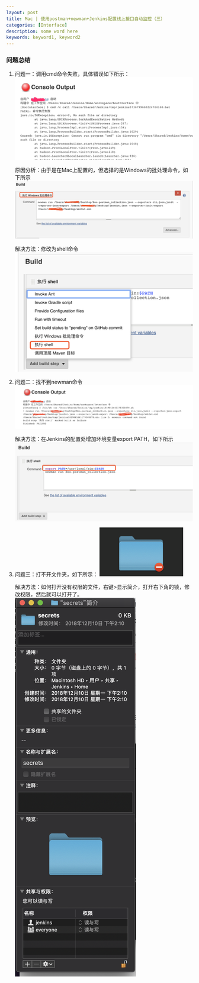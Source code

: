 ```yaml
---
layout: post
title: Mac | 使用postman+newman+Jenkins配置线上接口自动监控（三）
categories: [Interface]
description: some word here
keywords: keyword1, keyword2
---
```


### 问题总结

1. 问题一：调用cmd命令失败，具体错误如下所示：
    ![](/images/2019-1-2-1.png)

   原因分析：由于是在Mac上配置的，但选择的是Windows的批处理命令，如下所示
    ![](/images/2019-1-2-2.png)
    
   解决方法：修改为shell命令
    ![](/images/2019-1-2-22.png)

2. 问题二：找不到newman命令
    ![](/images/2019-1-2-3.png)

   解决方法：在Jenkins的配置处增加环境变量export PATH，如下所示
    ![](/images/2019-1-2-33.png)

3. 问题三：打不开文件夹，如下所示：
    ![](/images/2019-1-2-4.png)

   解决方法：如何打开没有权限的文件，右键>显示简介，打开右下角的锁，修改权限，然后就可以打开了。
    ![](/images/2019-1-2-5.png)

